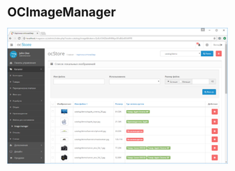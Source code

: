 # OCImageManager
![Screenshot](https://raw.githubusercontent.com/paltrDev/OCImageManager/master/AppPreview.png)
